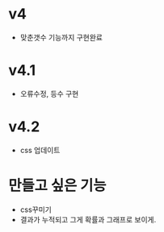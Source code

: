 # v4
* 맞춘갯수 기능까지 구현완료
# v4.1
* 오류수정, 등수 구현

# v4.2
* css 업데이트



# 만들고 싶은 기능
* css꾸미기
* 결과가 누적되고 그게 확률과 그래프로 보이게.